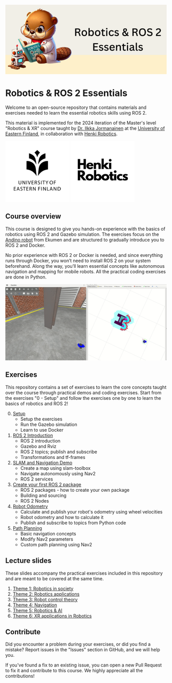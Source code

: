 <img src="images/course_banner.png" alt="Robotics & ROS 2 Essentials"/>

# Robotics & ROS 2 Essentials

Welcome to an open-source repository that contains materials and exercises needed 
to learn the essential robotics skills using ROS 2. 

This material is implemented for the 2024 iteration of the Master's level "Robotics & XR" course taught by 
[Dr. Ilkka Jormanainen](https://www.linkedin.com/in/ilkka-jormanainen-5954441/) at the [University of Eastern Finland](https://www.uef.fi/en), in collaboration with [Henki Robotics](https://henkirobotics.com/).

[<img src="images/uef_logo.jpg" alt="UEF Logo" width="200" height="190"/>](https://www.uef.fi/en)
[<img src="images/henki_robotics_logo.png" alt="Henki Robotics Logo" width="200" height="190"/>](https://henkirobotics.com/)

## Course overview

This course is designed to give you hands-on experience with the basics of robotics using ROS 2 and Gazebo simulation. 
The exercises focus on the [Andino robot](https://github.com/Ekumen-OS/andino_gz/tree/humble) from Ekumen and are structured to gradually introduce you to ROS 2 and Docker.


No prior experience with ROS 2 or Docker is needed, and since everything runs through Docker, you won’t need to install ROS 2 on your system beforehand. 
Along the way, you’ll learn essential concepts like autonomous navigation and mapping for mobile robots.
All the practical coding exercises are done in Python.

<img src="images/autonomous_navigation.gif" alt="drawing" width="1200"/>

## Exercises

This repository contains a set of exercises to learn the core concepts taught over the course through practical demos and coding exercises. 
Start from the exercises "0 - Setup" and follow the exercises one by one to learn the basics of robotics and ROS 2!

0. [Setup](0-setup)
    - Setup the exercises
    - Run the Gazebo simulation 
    - Learn to use Docker
1. [ROS 2 Introduction](1-ros_2_introduction)
    - ROS 2 introduction
    - Gazebo and Rviz
    - ROS 2 topics; publish and subscribe
    - Transformations and tf-frames
2. [SLAM and Navigation Demo](2-slam_and_navigation_demo)
    - Create a map using slam-toolbox
    - Navigate autonomously using Nav2
    - ROS 2 services
3. [Create your first ROS 2 package](3-create_ros_2_package)
    - ROS 2 packages - how to create your own package
    - Building and sourcing
    - ROS 2 Nodes
4. [Robot Odometry](4-robot_odometry)
    - Calculate and publish your robot's odometry using wheel velocities
    - Robot odometry and how to calculate it
    - Publish and subscribe to topics from Python code
5. [Path Planning](5-path_planning)
    - Basic navigation concepts
    - Modify Nav2 parameters
    - Custom path planning using Nav2

## Lecture slides

These slides accompany the practical exercises included in this repository and are meant to be covered at the same time.

1. [Theme 1: Robotics in society](lecture_slides/theme_1_robotics_in_society)
2. [Theme 2: Robotics applications](lecture_slides/theme_2_robotics_applications)
3. [Theme 3: Robot control theory](lecture_slides/theme_3_robot_control_theory)
4. [Theme 4: Navigation](lecture_slides/theme_4_navigation)
5. [Theme 5: Robotics & AI](lecture_slides/theme_5_robotics_ai)
6. [Theme 6: XR applications in Robotics](lecture_slides/theme_6_xr_applications_robotics)


## Contribute
Did you encounter a problem during your exercises, or did you find a mistake?
Report issues in the "Issues" section in GitHub, and we will help you.

If you've found a fix to an existing issue, you can open a new Pull Request to fix it and contribute to this course.
We highly appreciate all the contributions!
